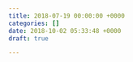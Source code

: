 ```yaml
---
title: 2018-07-19 00:00:00 +0000
categories: []
date: 2018-10-02 05:33:48 +0000
draft: true

---
```

